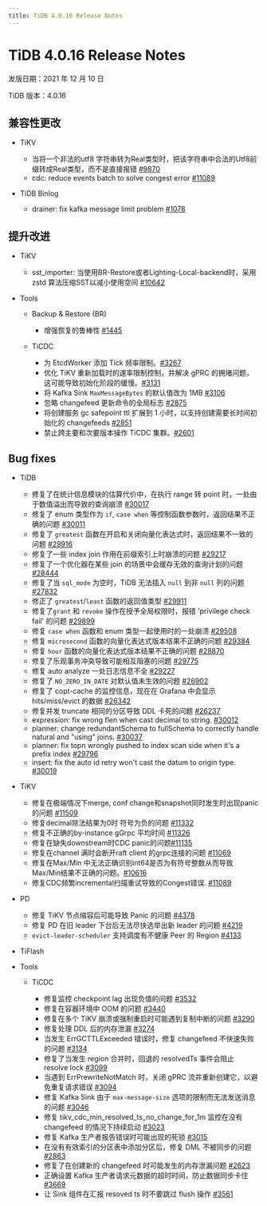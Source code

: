 ```yaml
---
title: TiDB 4.0.16 Release Notes
---
```


# TiDB 4.0.16 Release Notes

发版日期：2021 年 12 月 10 日

TiDB 版本：4.0.16

## 兼容性更改

+ TiKV

    - 当将一个非法的utf8 字符串转为Real类型时，把该字符串中合法的Utf8前缀转成Real类型，而不是直接报错 [#9870](https://github.com/tikv/tikv/pull/9870)
    - cdc: reduce events batch to solve congest error [#11089](https://github.com/tikv/tikv/pull/11089)

+ TiDB Binlog

    - drainer: fix kafka message limit problem [#1078](https://github.com/pingcap/tidb-binlog/pull/1078)

## 提升改进

+ TiKV

    - sst_importer: 当使用BR-Restore或者Lighting-Local-backend时，采用 zstd 算法压缩SST以减小使用空间 [#10642](https://github.com/tikv/tikv/pull/10642)


+ Tools

    + Backup & Restore (BR)

        - 增强恢复的鲁棒性 [#1445](https://github.com/pingcap/br/pull/1445)

    + TiCDC

        - 为 EtcdWorker 添加 Tick 频率限制。[#3267](https://github.com/pingcap/ticdc/pull/3267)
        - 优化 TiKV 重新加载时的速率限制控制，并解决 gPRC 的拥堵问题，这可能导致初始化阶段的缓慢。[#3131](https://github.com/pingcap/ticdc/pull/3131)
        - 将 Kafka Sink `MaxMessageBytes` 的默认值改为 1MB [#3106](https://github.com/pingcap/ticdc/pull/3106)
        - 忽略 changefeed 更新命令的全局标志 [#2875](https://github.com/pingcap/ticdc/pull/2875)
        - 将创建服务 gc safepoint ttl 扩展到 1 小时，以支持创建需要长时间初始化的 changefeeds [#2851](https://github.com/pingcap/ticdc/pull/2851)
        - 禁止跨主要和次要版本操作 TiCDC 集群。[#2601](https://github.com/pingcap/ticdc/pull/2601)

## Bug fixes

+ TiDB

    - 修复了在统计信息模块的估算代价中，在执行 range 转 point 时，一处由于数值溢出而导致的查询崩溃 [#30017](https://github.com/pingcap/tidb/pull/30017)
    - 修复了 enum 类型作为 `if`, `case when` 等控制函数参数时，返回结果不正确的问题 [#30011](https://github.com/pingcap/tidb/pull/30011)
    - 修复了 `greatest` 函数在开启和关闭向量化表达式时，返回结果不一致的问题 [#29916](https://github.com/pingcap/tidb/pull/29916)
    - 修复了一些 index join 作用在前缀索引上时崩溃的问题 [#29217](https://github.com/pingcap/tidb/pull/29217)
    - 修复了一个优化器在某些 join 的场景中会缓存无效的查询计划的问题 [#28444](https://github.com/pingcap/tidb/pull/28444)
    - 修复了当 `sql_mode` 为空时，TiDB 无法插入 `null` 到非 `null` 列的问题 [#27832](https://github.com/pingcap/tidb/pull/27832)
    - 修正了 `greatest`/`least` 函数的返回值类型 [#29911](https://github.com/pingcap/tidb/pull/29911)
    - 修复了`grant` 和 `revoke` 操作在授予全局权限时，报错 'privilege check fail' 的问题 [#29899](https://github.com/pingcap/tidb/pull/29899)
    - 修复 `case when` 函数和 enum 类型一起使用时的一处崩溃 [#29508](https://github.com/pingcap/tidb/pull/29508)
    - 修复 `microsecond` 函数的向量化表达式版本结果不正确的问题 [#29384](https://github.com/pingcap/tidb/pull/29384)
    - 修复 `hour` 函数的向量化表达式版本结果不正确的问题 [#28870](https://github.com/pingcap/tidb/pull/28870)
    - 修复了乐观事务冲突导致可能相互阻塞的问题 [#29775](https://github.com/pingcap/tidb/pull/29775)
    - 修复 auto analyze 一处日志信息不全 [#29227](https://github.com/pingcap/tidb/pull/29227)
    - 修复了 `NO_ZERO_IN_DATE` 对默认值未生效的问题 [#26902](https://github.com/pingcap/tidb/pull/26902)
    - 修复了 copt-cache 的监控信息，现在在 Grafana 中会显示 hits/miss/evict 的数据 [#26342](https://github.com/pingcap/tidb/pull/26342)
    - 修复并发 truncate 相同的分区导致 DDL 卡死的问题 [#26237](https://github.com/pingcap/tidb/pull/26237)
    - expression: fix wrong flen when cast decimal to string. [#30012](https://github.com/pingcap/tidb/pull/30012)
    - planner: change redundantSchema to fullSchema to correctly handle natural and "using" joins. [#30037](https://github.com/pingcap/tidb/pull/30037)
    - planner: fix topn wrongly pushed to index scan side when it's a prefix index [#29796](https://github.com/pingcap/tidb/pull/29796)
    - insert: fix the auto id retry won't cast the datum to origin type. [#30019](https://github.com/pingcap/tidb/pull/30019)

+ TiKV

    - 修复在极端情况下merge, conf change和snapshot同时发生时出现panic的问题 [#11509](https://github.com/tikv/tikv/pull/11509)
    - 修复decimal除法结果为0时 符号为负的问题 [#11332](https://github.com/tikv/tikv/pull/11332)
    - 修复不正确的by-instance gGrpc 平均时间 [#11326](https://github.com/tikv/tikv/pull/11326)
    - 修复在缺失downstream时CDC panic的问题[#11135](https://github.com/tikv/tikv/pull/11135)
    - 修复在channel 满时会断开raft client 的grpc连接的问题 [#11069](https://github.com/tikv/tikv/pull/11069)
    - 修复在Max/Min 中无法正确识别int64是否为有符号整数从而导致Max/Min结果不正确的问题。[#10616](https://github.com/tikv/tikv/pull/10616)
    -  修复CDC频繁incremental扫描重试导致的Congest错误. [#11089](https://github.com/tikv/tikv/pull/11089)

+ PD

    - 修复 TiKV 节点缩容后可能导致 Panic 的问题 [#4378](https://github.com/tikv/pd/pull/4378)
    - 修复 PD 在旧 leader 下台后无法尽快选举出新 leader 的问题 [#4219](https://github.com/tikv/pd/pull/4219)
    - `evict-leader-scheduler` 支持调度有不健康 Peer 的 Region [#4133](https://github.com/tikv/pd/pull/4133)

+ TiFlash

+ Tools

    + TiCDC

        - 修复监控 checkpoint lag 出现负值的问题 [#3532](https://github.com/pingcap/ticdc/pull/3532)
        - 修复在容器环境中 OOM 的问题 [#3440](https://github.com/pingcap/ticdc/pull/3440)
        - 修复在多个 TiKV 崩溃或强制重启时可能遇到复制中断的问题 [#3290](https://github.com/pingcap/ticdc/pull/3290)
        - 修复处理 DDL 后的内存泄漏 [#3274](https://github.com/pingcap/ticdc/pull/3274)
        - 当发生 ErrGCTTLExceeded 错误时，修复 changefeed 不快速失败的问题 [#3134](https://github.com/pingcap/ticdc/pull/3134)
        - 修复了当发生 region 合并时，回退的 resolvedTs 事件会阻止 resolve lock [#3099](https://github.com/pingcap/ticdc/pull/3099)
        - 当遇到 ErrPrewriteNotMatch 时，关闭 gPRC 流并重新创建它，以避免重复请求错误 [#3094](https://github.com/pingcap/ticdc/pull/3094)
        - 修复 Kafka Sink 由于 `max-message-size` 选项的限制而无法发送消息的问题 [#3046](https://github.com/pingcap/ticdc/pull/3046)
        - 修复 tikv_cdc_min_resolved_ts_no_change_for_1m 监控在没有 changefeed 的情况下持续启动 [#3023](https://github.com/pingcap/ticdc/pull/3023)
        - 修复 Kafka 生产者报告错误时可能出现的死锁 [#3015](https://github.com/pingcap/ticdc/pull/3015)
        - 在没有有效索引的分区表中添加分区后，修复 DML 不被同步的问题 [#2863](https://github.com/pingcap/ticdc/pull/2863)
        - 修复了在创建新的 changefeed 时可能发生的内存泄漏问题 [#2623](https://github.com/pingcap/ticdc/pull/2623)
        - 正确设置 Kafka 生产者请求元数据的超时时间，防止数据同步卡住 [#3669](https://github.com/pingcap/ticdc/pull/3669)
        - 让 Sink 组件在汇报 resoved ts 时不要跳过 flush 操作 [#3561](https://github.com/pingcap/ticdc/pull/3561)

